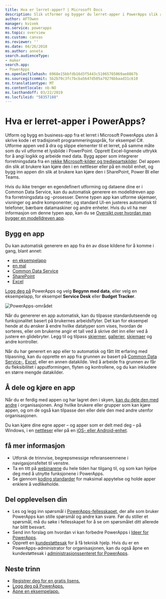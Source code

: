 ```yaml
---
title: Hva er lerret-apper? | Microsoft Docs
description: Slik utformer og bygger du lerret-apper i PowerApps slik at brukere kan administrere LOB-data i en nettleser eller på de mobile enhetene
author: AFTOwen
manager: kvivek
ms.service: powerapps
ms.topic: overview
ms.custom: canvas
ms.reviewer: ''
ms.date: 04/26/2018
ms.author: anneta
search.audienceType:
- maker
search.app:
- PowerApps
ms.openlocfilehash: 6968e15bbfdb16d3f5443c51065765069ae8867b
ms.sourcegitcommit: 5b2b70c3fc7bcba5647d505a79276bbaad31c610
ms.translationtype: MT
ms.contentlocale: nb-NO
ms.lasthandoff: 03/22/2019
ms.locfileid: "58357188"
---
```

# <a name="what-are-canvas-apps-in-powerapps"></a>Hva er lerret-apper i PowerApps?
Utform og bygg en business-app fra et lerret i Microsoft PowerApps uten å skrive kode i et tradisjonelt programmeringsspråk, for eksempel C#. Utforme appen ved å dra og slippe elementer til et lerret, på samme måte som du vil utforme et lysbilde i PowerPoint. Opprett Excel-lignende uttrykk for å angi logikk og arbeide med data. Bygg apper som integrerer forretningsdata fra en [rekke Microsoft-kilder og tredjepartskilder](connections-list.md). Del appen din slik at brukere kan kjøre den i en nettleser eller på en mobil enhet, og bygg inn appen din slik at brukere kan kjøre den i SharePoint, Power BI eller Teams.

Hvis du ikke trenger en egendefinert utforming og dataene dine er i Common Data Service, kan du automatisk generere en modelldreven app fra forretningsdata og -prosesser. Denne typen app kan utforme skjemaer, visninger og andre komponenter, og standard UI-en justeres automatisk til telefoner, bærbare datamaskiner og andre enheter. Hvis du vil ha mer informasjon om denne typen app, kan du se [Oversikt over hvordan man bygger en modelldreven app](../model-driven-apps/model-driven-app-overview.md).

## <a name="build-an-app"></a>Bygg en app
Du kan automatisk generere en app fra én av disse kildene for å komme i gang, blant annet:
- [en eksempelapp](open-and-run-a-sample-app.md)
- [en mal](get-started-test-drive.md)
- [Common Data Service](data-platform-create-app.md)
- [SharePoint](app-from-sharepoint.md)
- [Excel](get-started-create-from-data.md)

[Logg deg på](https://web.powerapps.com?utm_source=padocs&utm_medium=linkinadoc&utm_campaign=referralsfromdoc) PowerApps og velg **Begynn med data**, eller velg en eksempelapp, for eksempel **Service Desk** eller **Budget Tracker**.

![PowerApps-området](./media/getting-started/create-page-samples.png)

Når du genererer en app automatisk, kan du tilpasse standardutseende og funksjonalitet basert på brukernes arbeidsflyter. Det kan for eksempel hende at du ønsker å endre hvilke datatyper som vises, hvordan de sorteres, eller om brukerne angir et tall ved å skrive det inn eller ved å justere en glidebryter. Legg til og tilpass [skjermer](add-screen-context-variables.md), [gallerier](customize-layout-sharepoint.md), [skjemaer](customize-forms-sharepoint.md) og andre kontroller.

Når du har generert en app eller to automatisk og fått litt erfaring med tilpasning, kan du opprette en app fra grunnen av basert på [Common Data Service-](data-platform-create-app-scratch.md), [Excel](get-started-create-from-blank.md), eller en annen datakilde. Ved å arbeide fra grunnen av får du fleksibilitet i apputformingen, flyten og kontrollene, og du kan inkludere en større mengde datakilder.

## <a name="share-and-run-an-app"></a>Å dele og kjøre en app
Når du er ferdig med appen og har lagret den i skyen, [kan du dele den med andre](share-app.md) i organisasjonen. Angi hvilke brukere eller grupper som kan kjøre appen, og om de også kan tilpasse den eller dele den med andre utenfor organisasjonen.

Du kan kjøre dine egne apper – og apper som er delt med deg – på Windows, i en [nettleser](../../user/run-app-browser.md) eller på en [iOS- eller Android-enhet](../../user/run-app-client.md).

## <a name="learn-more"></a>få mer informasjon
* Utforsk de trinnvise, begrepsmessige referanseemnene i navigasjonsfeltet til venstre.
* Ta en titt på [webinarene](webinars-listing.md) du hele tiden har tilgang til, og som kan hjelpe deg med å utnytte funksjonene i PowerApps.
* Se gjennom [koding standarder](https://aka.ms/powerappscanvasguidelines) for maksimal appytelse og holde apper enklere å vedlikeholde.

## <a name="share-your-experience"></a>Del opplevelsen din
* Les og legg inn spørsmål i [PowerApps-fellesskapet](https://aka.ms/powerapps-community), der alle som bruker PowerApps kan stille spørsmål og andre kan svare. Før du stiller et spørsmål, må du søke i fellesskapet for å se om spørsmålet ditt allerede har blitt besvart.
* Send inn forslag om hvordan vi kan forbedre PowerApps i [Ideer for PowerApps](https://powerusers.microsoft.com/t5/PowerApps-Ideas/idb-p/PowerAppsIdeas).
* Opprett en [kundestøttesak](https://powerapps.microsoft.com/support/pro/) for å få teknisk hjelp. Hvis du er en PowerApps-administrator for organisasjonen, kan du også åpne en kundestøttesak i [administrasjonssenteret for PowerApps](https://admin.microsoft.com/Support/Support.aspx).

## <a name="next-steps"></a>Neste trinn
- [Registrer deg for en gratis lisens.](../signup-for-powerapps.md)
- [Logg deg på PowerApps.](https://web.powerapps.com?utm_source=padocs&utm_medium=linkinadoc&utm_campaign=referralsfromdoc)
- [Åpne en eksempelapp.](open-and-run-a-sample-app.md)
